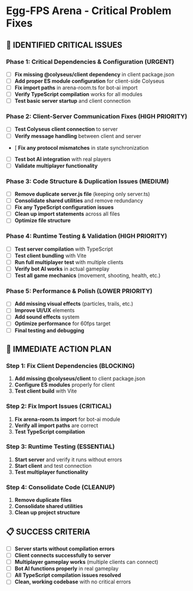 # Egg-FPS Arena - Critical Problem Fixes

## 🚨 IDENTIFIED CRITICAL ISSUES

### Phase 1: Critical Dependencies & Configuration (URGENT)
- [ ] **Fix missing @colyseus/client dependency** in client package.json
- [ ] **Add proper ES module configuration** for client-side Colyseus
- [ ] **Fix import paths** in arena-room.ts for bot-ai import
- [ ] **Verify TypeScript compilation** works for all modules
- [ ] **Test basic server startup** and client connection

### Phase 2: Client-Server Communication Fixes (HIGH PRIORITY)
- [ ] **Test Colyseus client connection** to server
- [ ] **Verify message handling** between client and server
- [ **Fix any protocol mismatches** in state synchronization
- [ ] **Test bot AI integration** with real players
- [ ] **Validate multiplayer functionality**

### Phase 3: Code Structure & Duplication Issues (MEDIUM)
- [ ] **Remove duplicate server.js file** (keeping only server.ts)
- [ ] **Consolidate shared utilities** and remove redundancy
- [ ] **Fix any TypeScript configuration issues**
- [ ] **Clean up import statements** across all files
- [ ] **Optimize file structure**

### Phase 4: Runtime Testing & Validation (HIGH PRIORITY)
- [ ] **Test server compilation** with TypeScript
- [ ] **Test client bundling** with Vite
- [ ] **Run full multiplayer test** with multiple clients
- [ ] **Verify bot AI works** in actual gameplay
- [ ] **Test all game mechanics** (movement, shooting, health, etc.)

### Phase 5: Performance & Polish (LOWER PRIORITY)
- [ ] **Add missing visual effects** (particles, trails, etc.)
- [ ] **Improve UI/UX** elements
- [ ] **Add sound effects** system
- [ ] **Optimize performance** for 60fps target
- [ ] **Final testing and debugging**

## 🎯 IMMEDIATE ACTION PLAN

### Step 1: Fix Client Dependencies (BLOCKING)
1. **Add missing @colyseus/client** to client package.json
2. **Configure ES modules** properly for client
3. **Test client build** with Vite

### Step 2: Fix Import Issues (CRITICAL)
1. **Fix arena-room.ts import** for bot-ai module
2. **Verify all import paths** are correct
3. **Test TypeScript compilation**

### Step 3: Runtime Testing (ESSENTIAL)
1. **Start server** and verify it runs without errors
2. **Start client** and test connection
3. **Test multiplayer functionality**

### Step 4: Consolidate Code (CLEANUP)
1. **Remove duplicate files**
2. **Consolidate shared utilities**
3. **Clean up project structure**

## 📋 SUCCESS CRITERIA
- [ ] **Server starts without compilation errors**
- [ ] **Client connects successfully to server**
- [ ] **Multiplayer gameplay works** (multiple clients can connect)
- [ ] **Bot AI functions properly** in real gameplay
- [ ] **All TypeScript compilation issues resolved**
- [ ] **Clean, working codebase** with no critical errors
